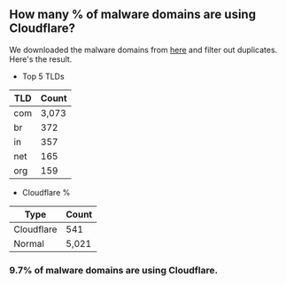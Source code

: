 ## How many % of malware domains are using Cloudflare?


We downloaded the malware domains from [here](https://urlhaus.abuse.ch) and filter out duplicates.
Here's the result.


[//]: # (start replacement)


- Top 5 TLDs

| TLD | Count |
| --- | --- |
| com | 3,073 |
| br | 372 |
| in | 357 |
| net | 165 |
| org | 159 |


- Cloudflare %

| Type | Count |
| --- | --- |
| Cloudflare | 541 |
| Normal | 5,021 |


### 9.7% of malware domains are using Cloudflare.